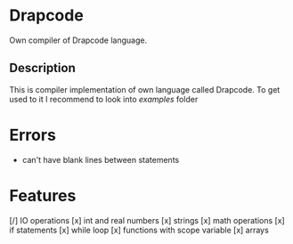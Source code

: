 # Drapcode
Own compiler of Drapcode language. 

## Description
This is compiler implementation of own language called Drapcode. To get used to it I recommend to look into _examples_ folder

# Errors
* can't have blank lines between statements

# Features
[/] IO operations
[x] int and real numbers
[x] strings
[x] math operations
[x] if statements
[x] while loop
[x] functions with scope variable
[x] arrays
